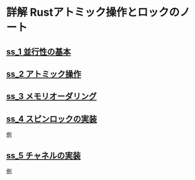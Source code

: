 # 詳解 Rustアトミック操作とロックのノート

## [ss\_1 並行性の基本](./src/ss_1)

## [ss\_2 アトミック操作](./src/ss_2)

## [ss\_3 メモリオーダリング](./src/ss_3)

## [ss\_4 スピンロックの実装](./src/spinlock)

[例](./src/ss_4/)

## [ss\_5 チャネルの実装](./src/channel)

[例](./src/ss_5/)
